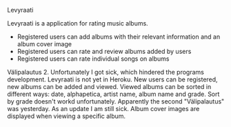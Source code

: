 Levyraati

Levyraati is a application for rating music albums.
- Registered users can add albums with their relevant information and an album cover image
- Registered users can rate and review albums added by users
- Registered users can rate individual songs on albums

Välipalautus 2.
Unfortunately I got sick, which hindered the programs development. Levyraati is not yet in Heroku.
New users can be registered, new albums can be added and viewed. Viewed albums can be sorted in different ways: date, alphapetica, artist name, album name and grade. Sort by grade doesn't workd unfortunately.
Apparently the second "Välipalautus" was yesterday. As an update I am still sick. Album cover images are displayed when viewing a specific album. 
